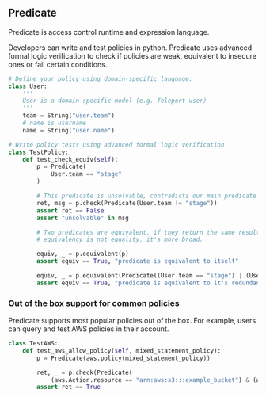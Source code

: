 ## Predicate

Predicate is access control runtime and expression language.

Developers can write and test policies in python.
Predicate uses advanced formal logic verification
to check if policies are weak, equivalent to insecure ones or fail certain conditions.

```python
# Define your policy using domain-specific language:
class User:
    '''
    User is a domain specific model (e.g. Teleport user)
    '''
    team = String("user.team")
    # name is username
    name = String("user.name")

# Write policy tests using advanced formal logic verification
class TestPolicy:
    def test_check_equiv(self):
        p = Predicate(
            User.team == "stage"
        )

        # This predicate is unsolvable, contradicts our main predicate
        ret, msg = p.check(Predicate(User.team != "stage"))
        assert ret == False
        assert "unsolvable" in msg

        # Two predicates are equivalent, if they return the same results,
        # equivalency is not equality, it's more broad.

        equiv, _ = p.equivalent(p)
        assert equiv == True, "predicate is equivalent to itself"

        equiv, _ = p.equivalent(Predicate((User.team == "stage") | (User.team == "stage")))
        assert equiv == True, "predicate is equivalent to it's redundant version"
```

### Out of the box support for common policies

Predicate supports most popular policies out of the box.
For example, users can query and test AWS policies in their account.

```python
class TestAWS:
    def test_aws_allow_policy(self, mixed_statement_policy):
        p = Predicate(aws.policy(mixed_statement_policy))

        ret, _ = p.check(Predicate(
            (aws.Action.resource == "arn:aws:s3:::example_bucket") & (aws.Action.action == "s3:ListBucket")))
        assert ret == True
```

